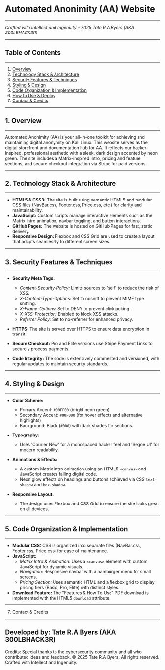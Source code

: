 # Automated Anonimity (AA) Website
----------------------------------
*Crafted with Intellect and Ingenuity – 2025 Tate R.A Byers (AKA 300LBHACK3R)*

---

## Table of Contents
-----------------------
1. [Overview](#overview)
2. [Technology Stack & Architecture](#technology-stack--architecture)
3. [Security Features & Techniques](#security-features--techniques)
4. [Styling & Design](#styling--design)
5. [Code Organization & Implementation](#code-organization--implementation)
6. [How to Use & Deploy](#how-to-use--deploy)
7. [Contact & Credits](#contact--credits)

---

## 1. Overview
---------------
Automated Anonimity (AA) is your all-in-one toolkit for achieving and maintaining digital anonymity on Kali Linux. This website serves as the digital storefront and documentation hub for AA. It reflects our hacker-inspired, professional aesthetic with a sleek, dark design accented by neon green. The site includes a Matrix-inspired intro, pricing and feature sections, and secure checkout integration via Stripe for paid versions.

---

## 2. Technology Stack & Architecture
--------------------------------------
- **HTML5 & CSS3:** The site is built using semantic HTML5 and modular CSS files (NavBar.css, Footer.css, Price.css, etc.) for clarity and maintainability.
- **JavaScript:** Custom scripts manage interactive elements such as the Matrix intro animation, navbar toggling, and button interactions.
- **GitHub Pages:** The website is hosted on GitHub Pages for fast, static delivery.
- **Responsive Design:** Flexbox and CSS Grid are used to create a layout that adapts seamlessly to different screen sizes.

---

## 3. Security Features & Techniques
-------------------------------------
- **Security Meta Tags:**  
  - *Content-Security-Policy:* Limits sources to 'self' to reduce the risk of XSS.  
  - *X-Content-Type-Options:* Set to nosniff to prevent MIME type sniffing.  
  - *X-Frame-Options:* Set to DENY to prevent clickjacking.  
  - *X-XSS-Protection:* Enabled to block XSS attacks.  
  - *Referrer Policy:* Set to no-referrer for enhanced privacy.

- **HTTPS:** The site is served over HTTPS to ensure data encryption in transit.
- **Secure Checkout:** Pro and Elite versions use Stripe Payment Links to securely process payments.
- **Code Integrity:** The code is extensively commented and versioned, with regular updates to maintain security standards.

---

## 4. Styling & Design
----------------------
- **Color Scheme:**  
  - Primary Accent: `#00FF00` (bright neon green)  
  - Secondary Accent: `#00F000` (for hover effects and alternative highlights)  
  - Background: Black (`#000`) with dark shades for sections.

- **Typography:**  
  - Uses 'Courier New' for a monospaced hacker feel and 'Segoe UI' for modern readability.

- **Animations & Effects:**  
  - A custom Matrix intro animation using an HTML5 `<canvas>` and JavaScript creates falling digital code.  
  - Neon glow effects on headings and buttons achieved via CSS `text-shadow` and `box-shadow`.

- **Responsive Layout:**  
  - The design uses Flexbox and CSS Grid to ensure the site looks great on all devices.

---

## 5. Code Organization & Implementation
-----------------------------------------
- **Modular CSS:** CSS is organized into separate files (NavBar.css, Footer.css, Price.css) for ease of maintenance.
- **JavaScript:**  
  - *Matrix Intro & Animation:* Uses a `<canvas>` element with custom JavaScript for dynamic visuals.  
  - *Navigation:* Responsive navbar with a hamburger menu for small screens.  
  - *Pricing Section:* Uses semantic HTML and a flexbox grid to display pricing tiers (Basic, Pro, Elite) with distinct styles.
- **Download Feature:** The "Features & How To Use" PDF download is implemented with the HTML5 `download` attribute.

---

7. Contact & Credits
 ----------------------
Developed by:
Tate R.A Byers (AKA 300LBHACK3R)
----------------------------
Credits:
Special thanks to the cybersecurity community and all who contributed ideas and feedback.
© 2025 Tate R.A Byers. All rights reserved.
Crafted with Intellect and Ingenuity.
